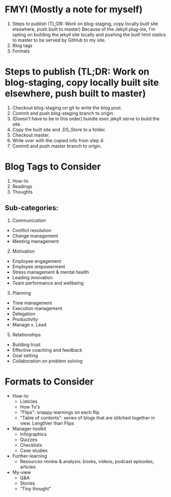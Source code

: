 # FMYI (Mostly a note for myself)
1. Steps to publish (TL;DR: Work on blog-staging, copy locally built site elsewhere, push built to master)
Because of the Jekyll plug-ins, I'm opting on building the jekyll site locally and pushing the built html statics to master to be served by GitHub to my site.
2. Blog tags
3. Formats

# Steps to publish (TL;DR: Work on blog-staging, copy locally built site elsewhere, push built to master)
1. Checkout blog-staging on git to write the blog post.
2. Commit and push blog-staging branch to origin.
3. (Doesn't have to be in this order) bundle exec jekyll serve to build the site.
4. Copy the built site and .DS_Store to a folder.
5. Checkout master.
6. Write over with the copied info from step 4.
7. Commit and push master branch to origin.

# Blog Tags to Consider
1. How-to
2. Readings
3. Thoughts

## Sub-categories:
1. Communication
  - Conflict resolution
  - Change management
  - Meeting management
2. Motivation
  - Employee engagement
  - Employee empowerment
  - Stress management & mental health
  - Leading innovation
  - Team performance and wellbeing
3. Planning
  - Time management
  - Execution management
  - Delegation
  - Productivity
  - Manage v. Lead
5. Relationships
  - Building trust
  - Effective coaching and feedback
  - Goal setting
  - Collaboration on problem solving

# Formats to Consider
- How-to
  - Listicles
  - How To's
  - "Flips": snappy learnings on each flip
  - "Table of contents": series of blogs that are stitched together in view. Lengthier than Flips
- Manager-toolkit
  - Infographics
  - Quizzes
  - Checklists
  - Case studies
- Further-learning
  - Resources review & analysis: books, videos, podcast episodes, articles
- My-view
  - Q&A
  - Stories
  - "Tiny thought"
